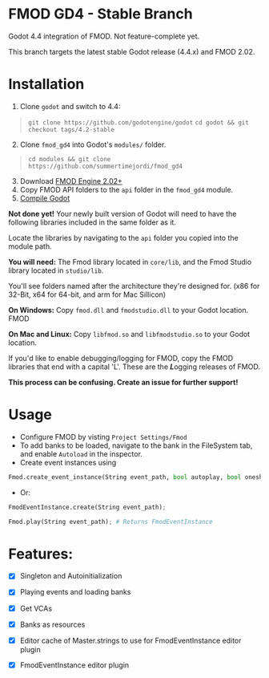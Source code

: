 # FMOD GD4 - Stable Branch
Godot 4.4 integration of FMOD. Not feature-complete yet.

This branch targets the latest stable Godot release (4.4.x) and FMOD 2.02.
# Installation
1. Clone `godot` and switch to 4.4:
> `git clone https://github.com/godotengine/godot`
> `cd godot && git checkout tags/4.2-stable`
2. Clone `fmod_gd4` into Godot's `modules/` folder.
> `cd modules && git clone https://github.com/summertimejordi/fmod_gd4`
3. Download [FMOD Engine 2.02+](https://www.fmod.com/download#FMOD%20Engine-select)
4. Copy FMOD API folders to the `api` folder in the `fmod_gd4` module.
5. [Compile Godot](https://docs.godotengine.org/en/stable/development/compiling/introduction_to_the_buildsystem.html?highlight=compile)

**Not done yet!**
Your newly built version of Godot will need to have the following libraries included in the same folder as it.

Locate the libraries by navigating to the `api` folder you copied into the module path.

**You will need:**
		The Fmod library located in `core/lib`, and the Fmod Studio library located in `studio/lib`.

You'll see folders named after the architecture they're designed for. (x86 for 32-Bit, x64 for 64-bit, and arm for Mac Sillicon)

**On Windows:**
	Copy `fmod.dll` and `fmodstudio.dll` to your Godot location. FMOD

**On Mac and Linux:**
	Copy `libfmod.so` and `libfmodstudio.so` to your Godot location.

If you'd like to enable debugging/logging for FMOD, copy the FMOD libraries that end with a capital 'L'. These are the ***L***ogging releases of FMOD.

**This process can be confusing. Create an issue for further support!**

# Usage
* Configure FMOD by visting `Project Settings/Fmod`
* To add banks to be loaded, navigate to the bank in the FileSystem tab, and enable `Autoload` in the inspector.
* Create event instances using
```py
Fmod.create_event_instance(String event_path, bool autoplay, bool oneshot); # Returns FmodEventInstance
```
* Or:
```py
FmodEventInstance.create(String event_path);
```
```py
Fmod.play(String event_path); # Returns FmodEventInstance
```

# Features:
- [x] Singleton and Autoinitialization
- [x] Playing events and loading banks
- [x] Get VCAs
- [x] Banks as resources
- [x] Editor cache of Master.strings to use for FmodEventInstance editor plugin
- [x] FmodEventInstance editor plugin

